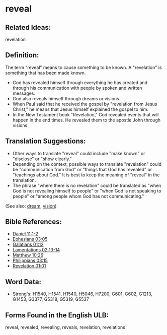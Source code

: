 # reveal

## Related Ideas:

revelation

## Definition:

The term "reveal" means to cause something to be known. A "revelation" is something that has been made known.

* God has revealed himself through everything he has created and through his communication with people by spoken and written messages.
* God also reveals himself through dreams or visions.
* When Paul said that he received the gospel by "revelation from Jesus Christ," he means that Jesus himself explained the gospel to him.
* In the New Testament book "Revelation," God revealed events that will happen in the end times. He revealed them to the apostle John through visions.

## Translation Suggestions:

* Other ways to translate "reveal" could include "make known" or "disclose" or "show clearly."
* Depending on the context, possible ways to translate "revelation" could be "communication from God" or "things that God has revealed" or "teachings about God." It is best to keep the meaning of "reveal" in the translation.
* The phrase "where there is no revelation" could be translated as "when God is not revealing himself to people" or "when God is not speaking to people" or "among people whom God has not communicating."

(See also: [dream](../other/dream.md), [vision](../other/vision.md))

## Bible References:

* [Daniel 11:1-2](rc://en/tn/help/dan/11/01)
* [Ephesians 03:05](rc://en/tn/help/eph/03/05)
* [Galatians 01:12](rc://en/tn/help/gal/01/12)
* [Lamentations 02:13-14](rc://en/tn/help/lam/02/13)
* [Matthew 10:26](rc://en/tn/help/mat/10/26)
* [Philippians 03:15](rc://en/tn/help/php/03/15)
* [Revelation 01:01](rc://en/tn/help/rev/01/01)

## Word Data:

* Strong's: H1540, H1541, H1540, H5046, H7200, G601, G602, G1213, G1453, G3377, G5318, G5319, G5537

## Forms Found in the English ULB:

reveal, revealed, revealing, reveals, revelation, revelations
